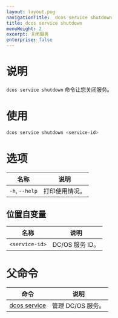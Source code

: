 ```yaml
---
layout: layout.pug
navigationTitle:  dcos service shutdown
title: dcos service shutdown
menuWeight: 2
excerpt: 关闭服务
enterprise: false
---
```



# 说明
`dcos service shutdown` 命令让您关闭服务。

# 使用

```bash
dcos service shutdown <service-id> 
```

# 选项

| 名称 | 说明 |
|---------|-------------|
| `-h`, `--help`  | 打印使用情况。|

## 位置自变量

| 名称 | 说明 |
|---------|-------------|
| `<service-id>` | DC/OS 服务 ID。|

# 父命令

| 命令 | 说明 |
|---------|-------------|
| [dcos service](/dcos/cn/1.12/cli/command-reference/dcos-service/) | 管理 DC/OS 服务。|
